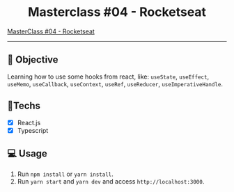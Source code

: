 <h1 align="center">
    Masterclass #04 - Rocketseat
</h1>

<a href="https://www.youtube.com/watch?v=GOB-lawExXc&list=PL85ITvJ7FLoiNndfuEs2So-MFLSMvBmmD&index=8"> MasterClass #04 - Rocketseat </a> 

<hr>

## 🎯 Objective

Learning how to use some hooks from react, like: `useState`, `useEffect`, `useMemo`, `useCallback`, `useContext`, `useRef`, `useReducer`, `useImperativeHandle`.

## 🚀Techs

- [x] React.js
- [x] Typescript

## 💻 Usage

1. Run `npm install` or `yarn install`.<br />
2. Run `yarn start` and `yarn dev` and access `http://localhost:3000`.<br />
